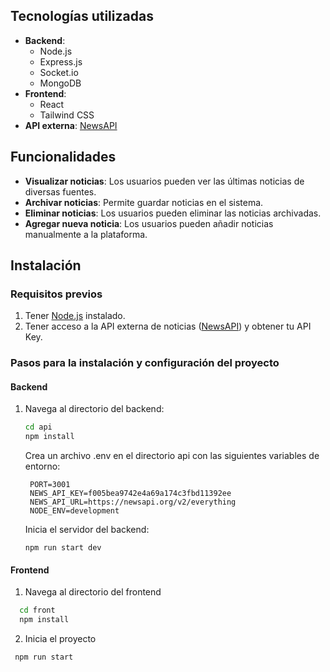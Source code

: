 ## Tecnologías utilizadas

- **Backend**:
  - Node.js
  - Express.js
  - Socket.io
  - MongoDB
- **Frontend**:
  - React
  - Tailwind CSS
- **API externa**: [NewsAPI](https://newsapi.org/)

## Funcionalidades

- **Visualizar noticias**: Los usuarios pueden ver las últimas noticias de diversas fuentes.
- **Archivar noticias**: Permite guardar noticias en el sistema.
- **Eliminar noticias**: Los usuarios pueden eliminar las noticias archivadas.
- **Agregar nueva noticia**: Los usuarios pueden añadir noticias manualmente a la plataforma.

## Instalación

### Requisitos previos

1. Tener [Node.js](https://nodejs.org/) instalado.
2. Tener acceso a la API externa de noticias ([NewsAPI](https://newsapi.org/)) y obtener tu API Key.

### Pasos para la instalación y configuración del proyecto

#### Backend

1. Navega al directorio del backend:

   ```bash
   cd api
   npm install
   ```

   Crea un archivo .env en el directorio api con las siguientes variables de entorno:

   ```
    PORT=3001
    NEWS_API_KEY=f005bea9742e4a69a174c3fbd11392ee
    NEWS_API_URL=https://newsapi.org/v2/everything
    NODE_ENV=development
   ```

   Inicia el servidor del backend:

   ```
   npm run start dev
   ```

#### Frontend

1. Navega al directorio del frontend

```bash
  cd front
  npm install
```

2. Inicia el proyecto

```
 npm run start
```
